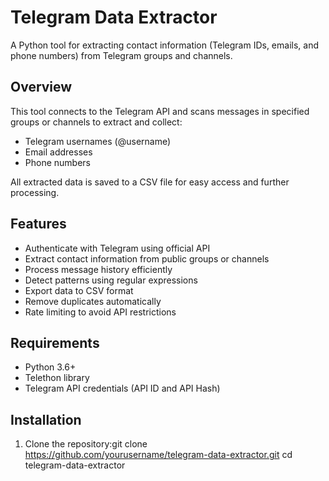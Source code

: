 # Telegram Data Extractor

A Python tool for extracting contact information (Telegram IDs, emails, and phone numbers) from Telegram groups and channels.

## Overview

This tool connects to the Telegram API and scans messages in specified groups or channels to extract and collect:
- Telegram usernames (@username)
- Email addresses
- Phone numbers

All extracted data is saved to a CSV file for easy access and further processing.

## Features

- Authenticate with Telegram using official API
- Extract contact information from public groups or channels
- Process message history efficiently
- Detect patterns using regular expressions
- Export data to CSV format
- Remove duplicates automatically
- Rate limiting to avoid API restrictions

## Requirements

- Python 3.6+
- Telethon library
- Telegram API credentials (API ID and API Hash)

## Installation

1. Clone the repository:git clone https://github.com/yourusername/telegram-data-extractor.git cd telegram-data-extractor
